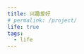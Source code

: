 ```yaml
---
title: 兴趣爱好
# permalink: /project/
life: true
tags:
  - life
---
```


<script>
    (function(){
        if('079511'){
            if (prompt('付费内容，请输入密码') !== '079511'){
                alert('密码错误');
                window.close();
            }
        }
    })();  

个人兴趣爱好，记录生活中的美好～

（后续补充图片）

-   篮球、游戏、电影、小说、美食和旅行

总结一些自己所观所感，所玩所想

- 篮球：脚步笨重、罚球零中的不会补篮的校园中锋，喜欢小卡和快船
- 游戏：钟爱Lol，只玩大乱斗的黄金玩家，喜欢明凯和天神
- 影视：老的高分电影基本都看过，印象深的会写一些感悟：
    -   科幻：黑客帝国、
    -   历史：霸王别姬
    -   励志：
    -   动漫：宫崎骏
- 小说：初中喜欢言情，高中喜欢修仙玄学，大学喜欢科幻。小说看过不少，印象深的没多少，越经典的韵味更深，值得提的：
    -   科幻：凡尔纳三部曲（小时候科幻启蒙），大刘系列（三体、球状闪电、带上她的眼睛、流浪地球等），小林泰三系列（醉步男、看海的人、玩具修理者等），何夕系列（伤心者、爱别离、天年等），柳文扬系列（一日囚、假如记忆可以移植等），银河帝国（在看）
    -   社文：围城，余华系列（活着、许三观卖血记等），老鲁子系列（最爱迅哥），
    -   历史：四大名著，明朝那些事，
    -   玄学：神墓，
    -   言情：面包三部曲，后来我们都哭了、

- 旅行：只去过国内一些地方，大部分都是只呆了几天的。祖国大好河山，每个地方都有自己的特色（除了深圳）。以后还想去一些国内偏僻的小地方，台湾和国外。
    -   小时候，印象不深了（小学初中时期）：四川乐山，厦门鼓浪屿，东莞
    -   高中：杭州西湖，北京天安门、奥运村，广州小蛮腰
    -   大学和研究生：武汉（读书），北京（一个月）故宫、长城、圆明园，苏州园林，深圳实习（不到一年，除了大梅沙没任何其他好玩的），广州，珠海，阳江，四川大凉山，攀枝花
    -   还想去：上海、长沙、内蒙和西藏；国外美国、东南亚等

-  美食：各个地方酸甜苦辣吃下来，还是妈妈做的肉丸配鸡汤最好吃。
    -   老家：宁都肉丸，烧额（土话，类似于烧饼）。每次回家都是大晚上，妈妈上夜班，爸爸睡觉了，他们给我留了肉丸和鸡汤或者排骨汤，洗完澡吃家乡美食恐怕是世界上最大的享受。
    -   武汉：热干面，黄焖鸡，各种面窝豆皮，锅盔
    -   北京（北方美食）：火烧，烤鸭，甜点，卤煮，
    -   苏杭：臭鳜鱼，
    -   广东：早茶，猪肚鸡，潮汕牛肉，海鲜系列，
    -   厦门：米线，扁食，海鲜
    -   四川：火腿，香肠，野菜（惊艳，非常好吃），洋芋
    -   自己做菜


</script>
